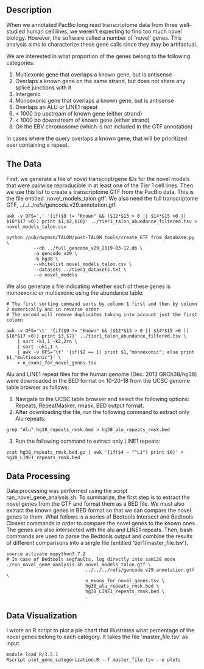 ## Description
When we annotated PacBio long read transcriptome data from three well-studied human cell lines, we weren't expecting to find too much novel biology. However, the software called a number of 'novel' genes. This analysis aims to characterize these gene calls since they may be artifactual.

We are interested in what proportion of the genes belong to the following categories:
1. Multiexonic gene that overlaps a known gene, but is antisense
2. Overlaps a known gene on the same strand, but does not share any splice junctions with it
3. Intergenic
4. Monoexonic gene that overlaps a known gene, but is antisense
5. Overlaps an ALU or LINE1 repeat
6. < 1000 bp upstream of known gene (either strand)
7. < 1000 bp downstream of known gene (either strand)
8. On the EBV chromosome (which is not included in the GTF annotation)

In cases where the query overlaps a known gene, that will be prioritized over containing a repeat.

## The Data
First, we generate a file of novel transcript/gene IDs for the novel models that were pairwise reproducible in at least one of the Tier 1 cell lines. Then we use this list to create a transcriptome GTF from the PacBio data. This is the file entitled 'novel_models_talon.gtf'. We also need the full transcriptome GTF, ../../../refs/gencode.v29.annotation.gtf.
```
awk -v OFS=',' '{if($9 != "Known" && ($12*$13 > 0 || $14*$15 >0 || $16*$17 >0)) print $1,$2,$10}' ../tier1_talon_abundance_filtered.tsv > novel_models_talon.csv

python /pub/dwyman/TALON/post-TALON_tools/create_GTF_from_database.py \
          --db ../full_gencode_v29_2019-03-12.db \
          -a gencode_v29 \
          -b hg38 \
          --whitelist novel_models_talon.csv \
          --datasets ../tier1_datasets.txt \
          --o novel_models

```
We also generate a file indicating whether each of these genes is monoexonic or multiexonic using the abundance table:
```
# The first sorting command sorts by column 1 first and then by column 2 numerically and in reverse order
# The second will remove duplicates taking into account just the first column

awk -v OFS='\t' '{if($9 != "Known" && ($12*$13 > 0 || $14*$15 >0 || $16*$17 >0)) print $3,$7}' ../tier1_talon_abundance_filtered.tsv \
    | sort -k1,1 -k2,2rn \
    | sort -uk1,1 \        
    | awk -v OFS='\t' '{if($2 == 1) print $1,"monoexonic"; else print $1,"multiexonic"}' \
    > n_exons_for_novel_genes.tsv
```

Alu and LINE1 repeat files for the human genome (Dec. 2013 GRCh38/hg38) were downloaded in the BED format on 10-20-18 from the UCSC genome table browser as follows:
1) Navigate to the UCSC table browser and select the following options:
Repeats, RepeatMasker, rmask, BED output format.
2) After downloading the file, run the following command to extract only Alu repeats:
```
grep "Alu" hg38_repeats_rmsk.bed > hg38_alu_repeats_rmsk.bed
```
3) Run the following command to extract only LINE1 repeats:
```
zcat hg38_repeats_rmsk.bed.gz | awk '{if($4 ~ "^L1") print $0}' > hg38_LINE1_repeats_rmsk.bed
```

## Data Processing
Data processing was performed using the script run_novel_gene_analysis.sh.
To summarize, the first step is to extract the novel genes from the GTF and format them as a BED file. We must also extract the known genes in BED format so that we can compare the novel genes to them. What follows is a series of Bedtools Intersect and Bedtools Closest commands in order to compare the novel genes to the known ones. The genes are also intersected with the alu and LINE1 repeats. Then, bash commands are used to parse the Bedtools output and combine the results of different comparisons into a single file (entitled 'tier1/master_file.tsv'). 
```
source activate mypython3.7.2
# In case of Bedtools segfaults, log directly into sam128 node
./run_novel_gene_analysis.sh novel_models_talon.gtf \
                             ../../../refs/gencode.v29.annotation.gtf \
                             n_exons_for_novel_genes.tsv \
                             hg38_alu_repeats_rmsk.bed \
                             hg38_LINE1_repeats_rmsk.bed \
                             .
```

## Data Visualization
I wrote an R script to plot a pie chart that illustrates what percentage of the novel genes belong to each category. It takes the file 'master_file.tsv' as input. 
```
module load R/3.5.1
Rscript plot_gene_categorization.R --f master_file.tsv --o plots
```

